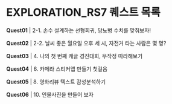 # EXPLORATION_RS7 퀘스트 목록


**Quest01** | 2-1. 손수 설계하는 선형회귀, 당뇨병 수치를 맞춰보자!

**Quest02** | 2-2. 날씨 좋은 월요일 오후 세 시, 자전거 타는 사람은 몇 명?

**Quest03** | 4. 나의 첫 번째 캐글 경진대회, 무작정 따라해보기

**Quest04** | 6. 카메라 스티커앱 만들기 첫걸음

**Quest05** | 8. 영화리뷰 텍스트 감성분석하기

**Quest06** | 10. 인물사진을 만들어 보자
